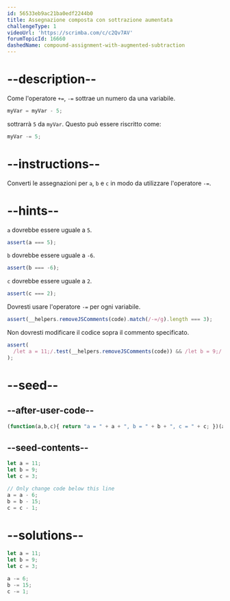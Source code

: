 ```yaml
---
id: 56533eb9ac21ba0edf2244b0
title: Assegnazione composta con sottrazione aumentata
challengeType: 1
videoUrl: 'https://scrimba.com/c/c2Qv7AV'
forumTopicId: 16660
dashedName: compound-assignment-with-augmented-subtraction
---
```


# --description--

Come l'operatore `+=`, `-=` sottrae un numero da una variabile.

```js
myVar = myVar - 5;
```

sottrarrà `5` da `myVar`. Questo può essere riscritto come:

```js
myVar -= 5;
```

# --instructions--

Converti le assegnazioni per `a`, `b` e `c` in modo da utilizzare l'operatore `-=`.

# --hints--

`a` dovrebbe essere uguale a `5`.

```js
assert(a === 5);
```

`b` dovrebbe essere uguale a `-6`.

```js
assert(b === -6);
```

`c` dovrebbe essere uguale a `2`.

```js
assert(c === 2);
```

Dovresti usare l'operatore `-=` per ogni variabile.

```js
assert(__helpers.removeJSComments(code).match(/-=/g).length === 3);
```

Non dovresti modificare il codice sopra il commento specificato.

```js
assert(
  /let a = 11;/.test(__helpers.removeJSComments(code)) && /let b = 9;/.test(__helpers.removeJSComments(code)) && /let c = 3;/.test(__helpers.removeJSComments(code))
);
```

# --seed--

## --after-user-code--

```js
(function(a,b,c){ return "a = " + a + ", b = " + b + ", c = " + c; })(a,b,c);
```

## --seed-contents--

```js
let a = 11;
let b = 9;
let c = 3;

// Only change code below this line
a = a - 6;
b = b - 15;
c = c - 1;
```

# --solutions--

```js
let a = 11;
let b = 9;
let c = 3;

a -= 6;
b -= 15;
c -= 1;
```
